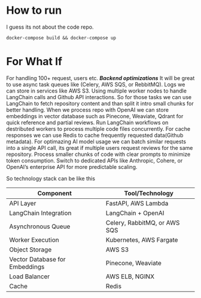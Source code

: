 # How to run 
 I guess its not about the code repo.

`docker-compose build && docker-compose up`

# For What If

For handling 100+ request, users etc.
 ***Backend optimizations***
 It will be great to use async task queues like (Celery, AWS SQS, or RebbitMQ). Logs we can store in services like AWS S3. Using multiple worker nodes to handle LangChain calls and Github API interactions. So for those tasks we can use LangChain to fetch repository content and than split it intro small chunks for better handling. When we process repo with OpenAI we can store embeddings in vector database such as Pinecone, Weaviate, Qdrant for quick reference and partial reviews. Run LangChain workflows on destributed workers to process multiple code files concurrently. For cache responses we can use Redis to cache frequently requested data(Github metadata). For optimazing AI model usage we can batch similar requests into a single API call, its great if multiple users request reviews for the same repository. Process smaller chunks of code with clear prompts to minimize token consumption. Switch to dedicated APIs like Anthropic, Cohere, or OpenAI’s enterprise API for more predictable scaling.

So technology stack can be like this

| Component    | Tool/Technology |
| -------- | ------- |
| API Layer  | FastAPI, AWS Lambda    |
| LangChain Integration | LangChain + OpenAI     |
| Asynchronous Queue    | Celery, RabbitMQ, or AWS SQS    |
|Worker Execution|  Kubernetes, AWS Fargate|
|Object Storage | AWS S3 |
|Vector Database for Embeddings| Pinecone, Weaviate |
|Load Balancer | AWS ELB, NGINX |
|Cache | Redis |